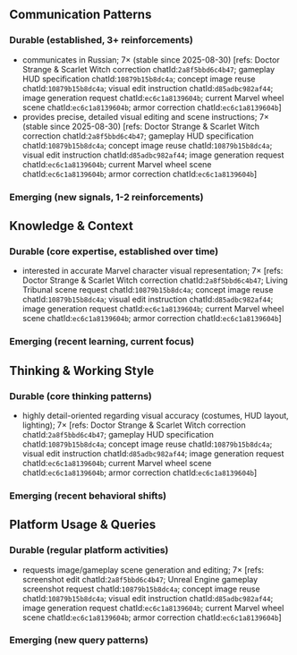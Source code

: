 ## Communication Patterns
### Durable (established, 3+ reinforcements)
- communicates in Russian; 7× (stable since 2025-08-30) [refs: Doctor Strange & Scarlet Witch correction chatId:`2a8f5bbd6c4b47`; gameplay HUD specification chatId:`10879b15b8dc4a`; concept image reuse chatId:`10879b15b8dc4a`; visual edit instruction chatId:`d85adbc982af44`; image generation request chatId:`ec6c1a8139604b`; current Marvel wheel scene chatId:`ec6c1a8139604b`; armor correction chatId:`ec6c1a8139604b`]
- provides precise, detailed visual editing and scene instructions; 7× (stable since 2025-08-30) [refs: Doctor Strange & Scarlet Witch correction chatId:`2a8f5bbd6c4b47`; gameplay HUD specification chatId:`10879b15b8dc4a`; concept image reuse chatId:`10879b15b8dc4a`; visual edit instruction chatId:`d85adbc982af44`; image generation request chatId:`ec6c1a8139604b`; current Marvel wheel scene chatId:`ec6c1a8139604b`; armor correction chatId:`ec6c1a8139604b`]

### Emerging (new signals, 1-2 reinforcements)

## Knowledge & Context
### Durable (core expertise, established over time)
- interested in accurate Marvel character visual representation; 7× [refs: Doctor Strange & Scarlet Witch correction chatId:`2a8f5bbd6c4b47`; Living Tribunal scene request chatId:`10879b15b8dc4a`; concept image reuse chatId:`10879b15b8dc4a`; visual edit instruction chatId:`d85adbc982af44`; image generation request chatId:`ec6c1a8139604b`; current Marvel wheel scene chatId:`ec6c1a8139604b`; armor correction chatId:`ec6c1a8139604b`]

### Emerging (recent learning, current focus)

## Thinking & Working Style
### Durable (core thinking patterns)
- highly detail-oriented regarding visual accuracy (costumes, HUD layout, lighting); 7× [refs: Doctor Strange & Scarlet Witch correction chatId:`2a8f5bbd6c4b47`; gameplay HUD specification chatId:`10879b15b8dc4a`; concept image reuse chatId:`10879b15b8dc4a`; visual edit instruction chatId:`d85adbc982af44`; image generation request chatId:`ec6c1a8139604b`; current Marvel wheel scene chatId:`ec6c1a8139604b`; armor correction chatId:`ec6c1a8139604b`]

### Emerging (recent behavioral shifts)

## Platform Usage & Queries
### Durable (regular platform activities)
- requests image/gameplay scene generation and editing; 7× [refs: screenshot edit chatId:`2a8f5bbd6c4b47`; Unreal Engine gameplay screenshot request chatId:`10879b15b8dc4a`; concept image reuse chatId:`10879b15b8dc4a`; visual edit instruction chatId:`d85adbc982af44`; image generation request chatId:`ec6c1a8139604b`; current Marvel wheel scene chatId:`ec6c1a8139604b`; armor correction chatId:`ec6c1a8139604b`]

### Emerging (new query patterns)
